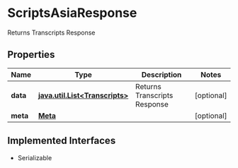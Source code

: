 

# ScriptsAsiaResponse

Returns Transcripts Response

## Properties

Name | Type | Description | Notes
------------ | ------------- | ------------- | -------------
**data** | [**java.util.List&lt;Transcripts&gt;**](Transcripts.md) | Returns Transcripts Response |  [optional]
**meta** | [**Meta**](Meta.md) |  |  [optional]


## Implemented Interfaces

* Serializable


